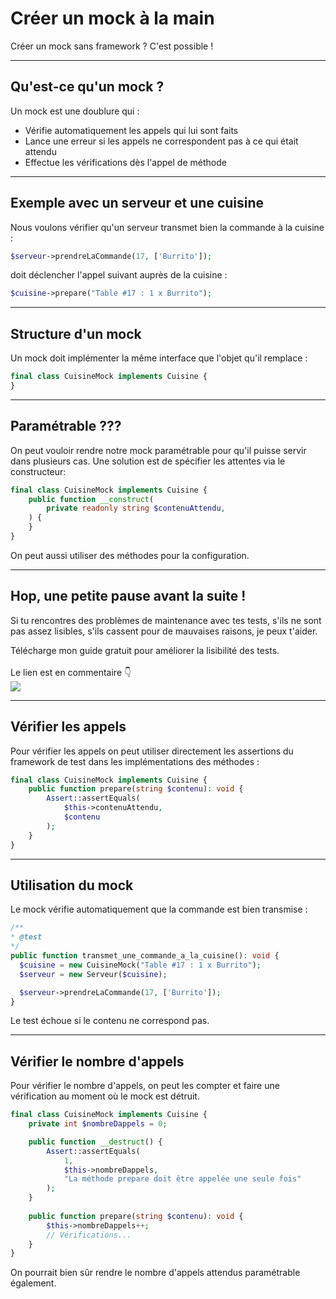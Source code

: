 <!--
theme:  your-theme
size: linkedin-portrait
paginate: true
header: Créer un mock à la main
_header: ''
_footer: <img src="./charles-desneuf-square.png" class="profile-picture">Charles Desneuf
footer: Charles Desneuf
-->

# Créer un mock à la main
Créer un mock sans framework ?
C'est possible !

---

## Qu'est-ce qu'un mock ?

Un mock est une doublure qui :
- Vérifie automatiquement les appels qui lui sont faits
- Lance une erreur si les appels ne correspondent pas à ce qui était attendu
- Effectue les vérifications dès l'appel de méthode

---

## Exemple avec un serveur et une cuisine

Nous voulons vérifier qu'un serveur transmet bien la commande à la cuisine :

```php
$serveur->prendreLaCommande(17, ['Burrito']);
```

doit déclencher l'appel suivant auprès de la cuisine :

```php
$cuisine->prepare("Table #17 : 1 x Burrito");
```

---

## Structure d'un mock

Un mock doit implémenter la même interface que l'objet qu'il remplace :

```php
final class CuisineMock implements Cuisine {
}
```


---

## Paramétrable ???
On peut vouloir rendre notre mock paramétrable pour qu'il puisse servir dans plusieurs cas.
Une solution est de spécifier les attentes via le constructeur:

```php
final class CuisineMock implements Cuisine {
    public function __construct(
        private readonly string $contenuAttendu,
    ) {
    }
}
```

On peut aussi utiliser des méthodes pour la configuration.

---
<!--
_footer: <img src="./charles-desneuf-square.png" class="profile-picture">Charles Desneuf
_paginate: skip
-->

## Hop, une petite pause avant la suite !

Si tu rencontres des problèmes de maintenance avec tes tests, s'ils ne sont pas assez lisibles, s'ils cassent pour de mauvaises raisons, je peux t'aider.
<div class="offer">
    <div class="offer-content">
    Télécharge mon guide gratuit pour améliorer la lisibilité des tests.<br /><br />Le lien est en commentaire 👇
    </div>
    <div class="offer-img">
    <a href="https://formation.charlesdesneuf.com/guide-gratuit-5-idees-pour-ameliorer-la-lisibilite-de-vos-tests-automatises?utm_medium=social&utm_source=linkedin&utm_campaign=carousel-Stubbing%20du%20temps%20%3A%20Prendre%20le%20contr%C3%B4le%20du%20syst%C3%A8me">
    <img src="https://formation.charlesdesneuf.com/content-assets/public/eyJhbGciOiJIUzI1NiJ9.eyJvYmplY3Rfa2V5IjoiZHdvazQ1NXZvbDQwdm9rZHNmbXV0NnVxMHF1bCIsImRvbWFpbiI6ImZvcm1hdGlvbi5jaGFybGVzZGVzbmV1Zi5jb20ifQ.NS61AHjRUfdqsvHH6gqCbDNSSyCeI3U3AUlI-7U-PzE" class="free-guide-picture" /></a>
    </div>
</div>

---

## Vérifier les appels

Pour vérifier les appels on peut utiliser directement les assertions du framework de test dans les implémentations des méthodes :

```php
final class CuisineMock implements Cuisine {
    public function prepare(string $contenu): void {
        Assert::assertEquals(
            $this->contenuAttendu, 
            $contenu
        );
    }
}
```

---

## Utilisation du mock

Le mock vérifie automatiquement que la commande est bien transmise :

```php
/**
* @test  
*/
public function transmet_une_commande_a_la_cuisine(): void {
  $cuisine = new CuisineMock("Table #17 : 1 x Burrito");
  $serveur = new Serveur($cuisine);

  $serveur->prendreLaCommande(17, ['Burrito']);
}
```

Le test échoue si le contenu ne correspond pas.

---

## Vérifier le nombre d'appels

Pour vérifier le nombre d'appels, on peut les compter et faire une vérification au moment où le mock est détruit.

```php
final class CuisineMock implements Cuisine {
    private int $nombreDappels = 0;

    public function __destruct() {
        Assert::assertEquals(
            1,
            $this->nombreDappels,
            "La méthode prepare doit être appelée une seule fois"
        );
    }
    
    public function prepare(string $contenu): void {
        $this->nombreDappels++;
        // Vérifications...
    }
}
```

<span class="small">On pourrait bien sûr rendre le nombre d'appels attendus paramétrable également.</span>
